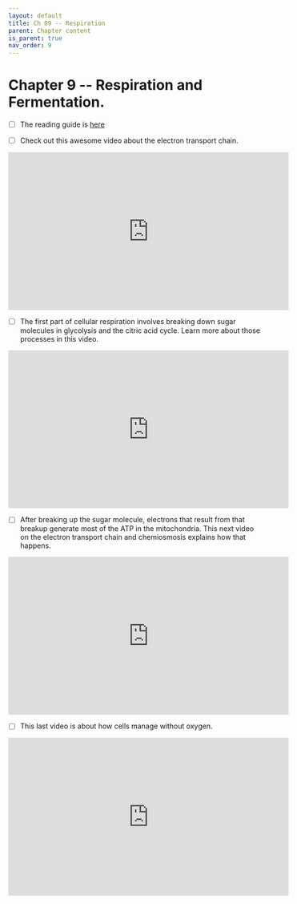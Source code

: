 ```yaml
---
layout: default
title: Ch 09 -- Respiration
parent: Chapter content
is_parent: true
nav_order: 9
---
```


# Chapter 9 -- Respiration and Fermentation.

- [ ] The reading guide is [here](ch09_rg.html)

- [ ] Check out this awesome video about the electron transport chain.
<iframe width="560" height="315" src="https://www.youtube.com/embed/LQmTKxI4Wn4" frameborder="0" allow="accelerometer; autoplay; clipboard-write; encrypted-media; gyroscope; picture-in-picture" allowfullscreen></iframe>

- [ ] The first part of cellular respiration involves breaking down sugar molecules in glycolysis and the citric acid cycle. Learn more about those processes in this video.
<iframe width="560" height="315" src="https://www.youtube.com/embed/jApI7Nnomvs" frameborder="0" allow="accelerometer; autoplay; clipboard-write; encrypted-media; gyroscope; piture-in-picture" allowfullscreen></iframe>

- [ ] After breaking up the sugar molecule, electrons that result from that breakup generate most of the ATP in the mitochondria. This next video on the electron transport chain and chemiosmosis explains how that happens.
<iframe width="560" height="315" src="https://www.youtube.com/embed/z5TnOQNmzHM" frameborder="0" allow="accelerometer; autoplay; clipboard-write; encrypted-media; gyroscope; picture-in-picture" allowfullscreen></iframe>

- [ ] This last video is about how cells manage without oxygen.
<iframe width="560" height="315" src="https://www.youtube.com/embed/kPYg0QmH7Wc" frameborder="0" allow="accelerometer; autoplay; clipboard-write; encrypted-media; gyroscope; picture-in-picture" allowfullscreen></iframe>
